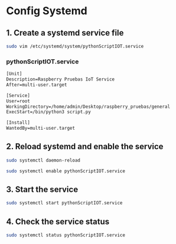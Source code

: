 # Config Systemd

## 1. Create a systemd service file

``` bash
sudo vim /etc/systemd/system/pythonScriptIOT.service
```

### pythonScriptIOT.service

``` XML
[Unit]
Description=Raspberry Pruebas IoT Service
After=multi-user.target

[Service]
User=root
WorkingDirectory=/home/admin/Desktop/raspberry_pruebas/general
ExecStart=/bin/python3 script.py

[Install]
WantedBy=multi-user.target
```

## 2. Reload systemd and enable the service

``` bash
sudo systemctl daemon-reload
```

``` bash
sudo systemctl enable pythonScriptIOT.service
```

## 3. Start the service

```bash
sudo systemctl start pythonScriptIOT.service
```

## 4. Check the service status

``` bash
sudo systemctl status pythonScriptIOT.service
```
